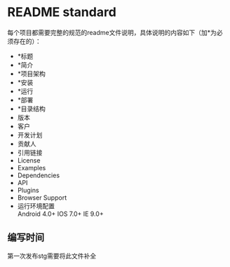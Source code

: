 # README standard

每个项目都需要完整的规范的readme文件说明，具体说明的内容如下（加*为必须存在的）：
* *标题
* *简介
* *项目架构
* *安装
* *运行
* *部署
* *目录结构
* 版本
* 客户
* 开发计划
* 贡献人
* 引用链接
* License
* Examples
* Dependencies
* API
* Plugins
* Browser Support
* 运行环境配置   
Android 4.0+  IOS 7.0+  IE 9.0+

## 编写时间
第一次发布stg需要将此文件补全